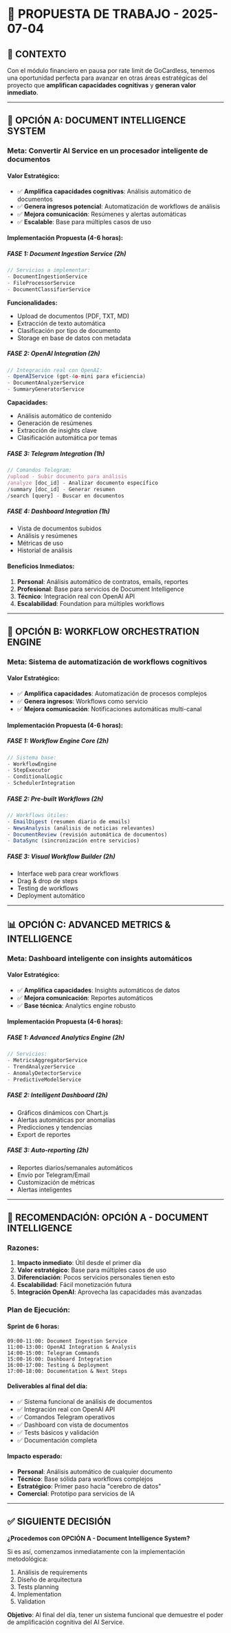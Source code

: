 # 🚀 PROPUESTA DE TRABAJO - 2025-07-04

## 🎯 CONTEXTO

Con el módulo financiero en pausa por rate limit de GoCardless, tenemos una oportunidad perfecta para avanzar en otras áreas estratégicas del proyecto que **amplifican capacidades cognitivas** y **generan valor inmediato**.

---

## 🧠 OPCIÓN A: DOCUMENT INTELLIGENCE SYSTEM

### **Meta: Convertir AI Service en un procesador inteligente de documentos**

#### Valor Estratégico:
- ✅ **Amplifica capacidades cognitivas**: Análisis automático de documentos
- ✅ **Genera ingresos potencial**: Automatización de workflows de análisis  
- ✅ **Mejora comunicación**: Resúmenes y alertas automáticas
- ✅ **Escalable**: Base para múltiples casos de uso

#### Implementación Propuesta (4-6 horas):

##### **FASE 1: Document Ingestion Service (2h)**
```typescript
// Servicios a implementar:
- DocumentIngestionService
- FileProcessorService  
- DocumentClassifierService
```

**Funcionalidades:**
- Upload de documentos (PDF, TXT, MD)
- Extracción de texto automática
- Clasificación por tipo de documento
- Storage en base de datos con metadata

##### **FASE 2: OpenAI Integration (2h)**
```typescript
// Integración real con OpenAI:
- OpenAIService (gpt-4o-mini para eficiencia)
- DocumentAnalyzerService
- SummaryGeneratorService
```

**Capacidades:**
- Análisis automático de contenido
- Generación de resúmenes
- Extracción de insights clave
- Clasificación automática por temas

##### **FASE 3: Telegram Integration (1h)**
```typescript
// Comandos Telegram:
/upload - Subir documento para análisis
/analyze [doc_id] - Analizar documento específico  
/summary [doc_id] - Generar resumen
/search [query] - Buscar en documentos
```

##### **FASE 4: Dashboard Integration (1h)**
- Vista de documentos subidos
- Análisis y resúmenes
- Métricas de uso
- Historial de análisis

#### Beneficios Inmediatos:
1. **Personal**: Análisis automático de contratos, emails, reportes
2. **Profesional**: Base para servicios de Document Intelligence
3. **Técnico**: Integración real con OpenAI API
4. **Escalabilidad**: Foundation para múltiples workflows

---

## 🔗 OPCIÓN B: WORKFLOW ORCHESTRATION ENGINE

### **Meta: Sistema de automatización de workflows cognitivos**

#### Valor Estratégico:
- ✅ **Amplifica capacidades**: Automatización de procesos complejos
- ✅ **Genera ingresos**: Workflows como servicio
- ✅ **Mejora comunicación**: Notificaciones automáticas multi-canal

#### Implementación Propuesta (4-6 horas):

##### **FASE 1: Workflow Engine Core (2h)**
```typescript
// Sistema base:
- WorkflowEngine
- StepExecutor
- ConditionalLogic
- SchedulerIntegration
```

##### **FASE 2: Pre-built Workflows (2h)**
```typescript
// Workflows útiles:
- EmailDigest (resumen diario de emails)
- NewsAnalysis (análisis de noticias relevantes)  
- DocumentReview (revisión automática de documentos)
- DataSync (sincronización entre servicios)
```

##### **FASE 3: Visual Workflow Builder (2h)**
- Interface web para crear workflows
- Drag & drop de steps
- Testing de workflows
- Deployment automático

---

## 📊 OPCIÓN C: ADVANCED METRICS & INTELLIGENCE

### **Meta: Dashboard inteligente con insights automáticos**

#### Valor Estratégico:
- ✅ **Amplifica capacidades**: Insights automáticos de datos
- ✅ **Mejora comunicación**: Reportes automáticos
- ✅ **Base técnica**: Analytics engine robusto

#### Implementación Propuesta (4-6 horas):

##### **FASE 1: Advanced Analytics Engine (2h)**
```typescript
// Servicios:
- MetricsAggregatorService
- TrendAnalyzerService  
- AnomalyDetectorService
- PredictiveModelService
```

##### **FASE 2: Intelligent Dashboard (2h)**
- Gráficos dinámicos con Chart.js
- Alertas automáticas por anomalías
- Predicciones y tendencias
- Export de reportes

##### **FASE 3: Auto-reporting (2h)**
- Reportes diarios/semanales automáticos
- Envío por Telegram/Email
- Customización de métricas
- Alertas inteligentes

---

## 🎯 RECOMENDACIÓN: OPCIÓN A - DOCUMENT INTELLIGENCE

### Razones:

1. **Impacto inmediato**: Útil desde el primer día
2. **Valor estratégico**: Base para múltiples casos de uso
3. **Diferenciación**: Pocos servicios personales tienen esto
4. **Escalabilidad**: Fácil monetización futura
5. **Integración OpenAI**: Aprovecha las capacidades más avanzadas

### Plan de Ejecución:

#### **Sprint de 6 horas:**
```
09:00-11:00: Document Ingestion Service
11:00-13:00: OpenAI Integration & Analysis  
14:00-15:00: Telegram Commands
15:00-16:00: Dashboard Integration
16:00-17:00: Testing & Deployment
17:00-18:00: Documentation & Next Steps
```

#### **Deliverables al final del día:**
- ✅ Sistema funcional de análisis de documentos
- ✅ Integración real con OpenAI API
- ✅ Comandos Telegram operativos
- ✅ Dashboard con vista de documentos
- ✅ Tests básicos y validación
- ✅ Documentación completa

#### **Impacto esperado:**
- **Personal**: Análisis automático de cualquier documento
- **Técnico**: Base sólida para workflows complejos
- **Estratégico**: Primer paso hacia "cerebro de datos"
- **Comercial**: Prototipo para servicios de IA

---

## ✅ SIGUIENTE DECISIÓN

**¿Procedemos con OPCIÓN A - Document Intelligence System?**

Si es así, comenzamos inmediatamente con la implementación metodológica:
1. Análisis de requirements
2. Diseño de arquitectura  
3. Tests planning
4. Implementation
5. Validation

**Objetivo**: Al final del día, tener un sistema funcional que demuestre el poder de amplificación cognitiva del AI Service.